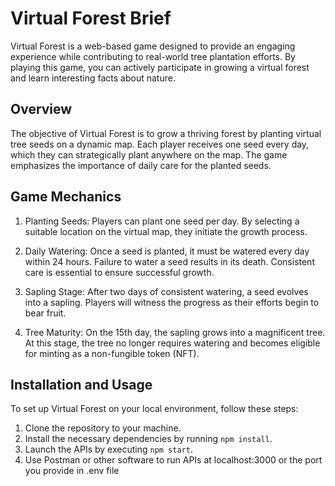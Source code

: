 # Virtual Forest Brief

Virtual Forest is a web-based game designed to provide an engaging experience while contributing to real-world tree plantation efforts. By playing this game, you can actively participate in growing a virtual forest and learn interesting facts about nature.

## Overview

The objective of Virtual Forest is to grow a thriving forest by planting virtual tree seeds on a dynamic map. Each player receives one seed every day, which they can strategically plant anywhere on the map. The game emphasizes the importance of daily care for the planted seeds.

## Game Mechanics

1. Planting Seeds: Players can plant one seed per day. By selecting a suitable location on the virtual map, they initiate the growth process.

2. Daily Watering: Once a seed is planted, it must be watered every day within 24 hours. Failure to water a seed results in its death. Consistent care is essential to ensure successful growth.

3. Sapling Stage: After two days of consistent watering, a seed evolves into a sapling. Players will witness the progress as their efforts begin to bear fruit.

4. Tree Maturity: On the 15th day, the sapling grows into a magnificent tree. At this stage, the tree no longer requires watering and becomes eligible for minting as a non-fungible token (NFT).

## Installation and Usage

To set up Virtual Forest on your local environment, follow these steps:

1. Clone the repository to your machine.
2. Install the necessary dependencies by running `npm install`.
3. Launch the APIs by executing `npm start`.
4. Use Postman or other software to run APIs at localhost:3000 or the port you provide in .env file
